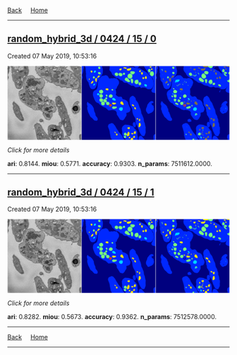 
[Back](..)&nbsp;&nbsp;&nbsp;&nbsp;&nbsp;[Home](https://leapmanlab.github.io/snapshots)

---

<div class="summary"><a href="0"><h2>random_hybrid_3d / 0424 / 15 / 0</h2></a><p>Created 07 May 2019, 10:53:16
</p><a href="0"><img src="0/media/summary.png" align="center"></a><p>
<i>Click for more details</i>
</p></div>

**ari**: 0.8144. **miou**: 0.5771. **accuracy**: 0.9303. **n_params**: 7511612.0000. 

---

<div class="summary"><a href="1"><h2>random_hybrid_3d / 0424 / 15 / 1</h2></a><p>Created 07 May 2019, 10:53:16
</p><a href="1"><img src="1/media/summary.png" align="center"></a><p>
<i>Click for more details</i>
</p></div>

**ari**: 0.8282. **miou**: 0.5673. **accuracy**: 0.9362. **n_params**: 7512578.0000. 

---

[Back](..)&nbsp;&nbsp;&nbsp;&nbsp;&nbsp;[Home](https://leapmanlab.github.io/snapshots)

---